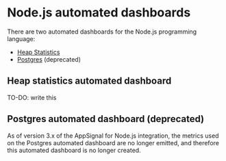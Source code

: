 # Node.js automated dashboards

There are two automated dashboards for the Node.js programming language:

- [Heap Statistics](#heap-statistics-automated-dashboard)
- [Postgres](#postgres-automated-dashboard-deprecated) (deprecated)

## Heap statistics automated dashboard

TO-DO: write this

## Postgres automated dashboard (deprecated)

As of version 3.x of the AppSignal for Node.js integration, the metrics used on the Postgres automated dashboard are no longer emitted, and therefore this automated dashboard is no longer created.
